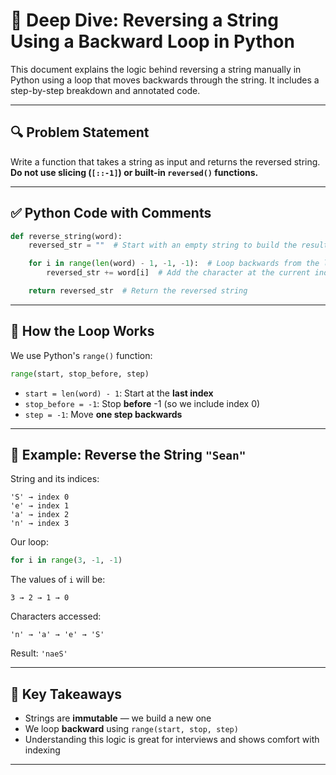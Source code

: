 
# 🔁 Deep Dive: Reversing a String Using a Backward Loop in Python

This document explains the logic behind reversing a string manually in Python using a loop that moves backwards through the string. It includes a step-by-step breakdown and annotated code.

---

## 🔍 Problem Statement

Write a function that takes a string as input and returns the reversed string.  
**Do not use slicing (`[::-1]`) or built-in `reversed()` functions.**

---

## ✅ Python Code with Comments

```python
def reverse_string(word):
    reversed_str = ""  # Start with an empty string to build the result

    for i in range(len(word) - 1, -1, -1):  # Loop backwards from the last index to 0
        reversed_str += word[i]  # Add the character at the current index to the result

    return reversed_str  # Return the reversed string
```

---

## 🧠 How the Loop Works

We use Python's `range()` function:

```python
range(start, stop_before, step)
```

- `start = len(word) - 1`: Start at the **last index**
- `stop_before = -1`: Stop **before** -1 (so we include index 0)
- `step = -1`: Move **one step backwards**

---

## 🧪 Example: Reverse the String `"Sean"`

String and its indices:
```
'S' → index 0  
'e' → index 1  
'a' → index 2  
'n' → index 3
```

Our loop:
```python
for i in range(3, -1, -1)
```

The values of `i` will be:
```
3 → 2 → 1 → 0
```

Characters accessed:
```
'n' → 'a' → 'e' → 'S'
```

Result: `'naeS'`

---

## 🧠 Key Takeaways

- Strings are **immutable** — we build a new one
- We loop **backward** using `range(start, stop, step)`
- Understanding this logic is great for interviews and shows comfort with indexing

---
